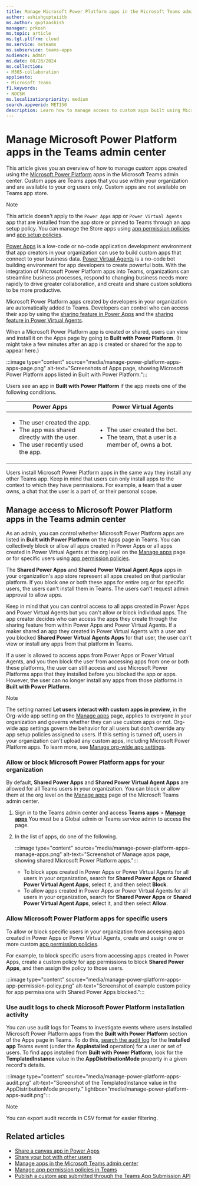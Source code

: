 ```yaml
---
title: Manage Microsoft Power Platform apps in the Microsoft Teams admin center
author: ashishguptaiitb
ms.author: guptaashish
manager: prkosh
ms.topic: article
ms.tgt.pltfrm: cloud
ms.service: msteams
ms.subservice: teams-apps
audience: Admin
ms.date: 08/26/2024
ms.collection: 
- M365-collaboration
appliesto: 
- Microsoft Teams
f1.keywords:
- NOCSH
ms.localizationpriority: medium
search.appverid: MET150
description: Learn how to manage access to custom apps built using Microsoft Power Platform in the Teams admin center.
---
```


# Manage Microsoft Power Platform apps in the Teams admin center

This article gives you an overview of how to manage custom apps created using the [Microsoft Power Platform](https://powerplatform.microsoft.com/) apps in the Microsoft Teams admin center. Custom apps are Teams apps that you use within your organization and are available to your org users only. Custom apps are not available on Teams app store.

> [!NOTE]
> This article doesn't apply to the `Power Apps` app or `Power Virtual Agents` app that are installed from the app store or pinned to Teams through an app setup policy. You can manage the Store apps using [app permission policies](teams-app-permission-policies.md) and [app setup policies](teams-app-setup-policies.md).

[Power Apps](https://powerapps.microsoft.com) is a low-code or no-code application development environment that app creators in your organization can use to build custom apps that connect to your business data. [Power Virtual Agents](/power-virtual-agents/fundamentals-what-is-power-virtual-agents) is a no-code bot building environment for app developers to create powerful bots. With the integration of Microsoft Power Platform apps into Teams, organizations can streamline business processes, respond to changing business needs more rapidly to drive greater collaboration, and create and share custom solutions to be more productive.  

Microsoft Power Platform apps created by developers in your organization are automatically added to Teams. Developers can control who can access their app by using the [sharing feature in Power Apps](/powerapps/maker/canvas-apps/share-app) and the [sharing feature in Power Virtual Agents](/power-virtual-agents/admin-share-bots).

When a Microsoft Power Platform app is created or shared, users can view and install it on the Apps page by going to **Built with Power Platform**. (It might take a few minutes after an app is created or shared for the app to appear here.)

:::image type="content" source="media/manage-power-platform-apps-apps-page.png" alt-text="Screenshots of Apps page, showing Microsoft Power Platform apps listed in Built with Power Platform.":::

Users see an app in **Built with Power Platform** if the app meets one of the following conditions.

|Power Apps |Power Virtual Agents  |
|---------|---------|
|<ul><li>The user created the app.</li><li>The app was shared directly with the user.</li><li>The user recently used the app. </li></ul>| <ul><li>The user created the bot.</li><li>The team, that a user is a member of, owns a bot. </li></ul>        |

Users install Microsoft Power Platform apps in the same way they install any other Teams app. Keep in mind that users can only install apps to the context to which they have permissions. For example, a team that a user owns, a chat that the user is a part of, or their personal scope.

## Manage access to Microsoft Power Platform apps in the Teams admin center

As an admin, you can control whether Microsoft Power Platform apps are listed in **Built with Power Platform** on the Apps page in Teams. You can collectively block or allow all apps created in Power Apps or all apps created in Power Virtual Agents at the org level on the [Manage apps](manage-apps.md) page or for specific users using [app permission policies](teams-app-permission-policies.md).

The **Shared Power Apps** and **Shared Power Virtual Agent Apps** apps in your organization's app store represent all apps created on that particular platform. If you block one or both these apps for entire org or for specific users, the users can't install them in Teams. The users can't request admin approval to allow apps.

Keep in mind that you can control access to all apps created in Power Apps and Power Virtual Agents but you can't allow or block individual apps. The app creator decides who can access the apps they create through the sharing feature from within Power Apps and Power Virtual Agents. If a maker shared an app they created in Power Virtual Agents with a user and you blocked **Shared Power Virtual Agents Apps** for that user, the user can't view or install any apps from that platform in Teams.

If a user is allowed to access apps from Power Apps or Power Virtual Agents, and you then block the user from accessing apps from one or both these platforms, the user can still access and use Microsoft Power Platforms apps that they installed before you blocked the app or apps. However, the user can no longer install any apps from those platforms in **Built with Power Platform**.

> [!NOTE]
> The setting named **Let users interact with custom apps in preview**, in the Org-wide app setting on the [Manage apps](manage-apps.md) page, applies to everyone in your organization and governs whether they can use custom apps or not. Org-wide app settings govern the behavior for all users but don't override any app setup policies assigned to users. If this setting is turned off, users in your organization can't upload any custom apps, including Microsoft Power Platform apps. To learn more, see [Manage org-wide app settings](manage-apps.md#manage-org-wide-app-settings).

### Allow or block Microsoft Power Platform apps for your organization

By default, **Shared Power Apps** and **Shared Power Virtual Agent Apps** are allowed for all Teams users in your organization. You can block or allow them at the org level on the [Manage apps](manage-apps.md) page of the Microsoft Teams admin center.  

1. Sign in to the Teams admin center and access **Teams apps** > **[Manage apps](https://admin.teams.microsoft.com/policies/manage-apps)** You must be a Global admin or Teams service admin to access the page.
1. In the list of apps, do one of the following.

    :::image type="content" source="media/manage-power-platform-apps-manage-apps.png" alt-text="Screenshot of Manage apps page, showing shared Microsoft Power Platform apps.":::

    * To block apps created in Power Apps or Power Virtual Agents for all users in your organization, search for **Shared Power Apps** or **Shared Power Virtual Agent Apps**, select it, and then select **Block**.
    * To allow apps created in Power Apps or Power Virtual Agents for all users in your organization, search for **Shared Power Apps** or **Shared Power Virtual Agent Apps**, select it, and then select **Allow**.

### Allow Microsoft Power Platform apps for specific users

To allow or block specific users in your organization from accessing apps created in Power Apps or Power Virtual Agents, create and assign one or more custom [app permission policies](teams-app-permission-policies.md).

For example, to block specific users from accessing apps created in Power Apps, create a custom policy for app permissions to block **Shared Power Apps**, and then assign the policy to those users.

:::image type="content" source="media/manage-power-platform-apps-app-permission-policy.png" alt-text="Screenshot of example custom policy for app permissions with Shared Power Apps blocked.":::

### Use audit logs to check Microsoft Power Platform installation activity

You can use audit logs for Teams to investigate events where users installed Microsoft Power Platform apps from the **Built with Power Platform** section of the Apps page in Teams. To do this, [search the audit log](./audit-log-events.md) for the **Installed app** Teams event (under the **AppInstalled** operation) for a user or set of users. To find apps installed from **Built with Power Platform**, look for the **TemplatedInstance** value in the **AppDistributionMode** property in a given record's details.

:::image type="content" source="media/manage-power-platform-apps-audit.png" alt-text="Screenshot of the TemplatedInstance value in the AppDistributionMode property." lightbox="media/manage-power-platform-apps-audit.png":::

> [!NOTE]
> You can export audit records in CSV format for easier filtering.

## Related articles

* [Share a canvas app in Power Apps](/powerapps/maker/canvas-apps/share-app)
* [Share your bot with other users](/power-virtual-agents/admin-share-bots)
* [Manage apps in the Microsoft Teams admin center](manage-apps.md)
* [Manage app permission policies in Teams](teams-app-permission-policies.md)
* [Publish a custom app submitted through the Teams App Submission API](submit-approve-custom-apps.md)
